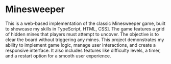 # Minesweeper
This is a web-based implementation of the classic Minesweeper game, built to showcase my skills in TypeScript, HTML, CSS]. The game features a grid of hidden mines that players must attempt to uncover. The objective is to clear the board without triggering any mines. This project demonstrates my ability to implement game logic, manage user interactions, and create a responsive interface. It also includes features like difficulty levels, a timer, and a restart option for a smooth user experience.
